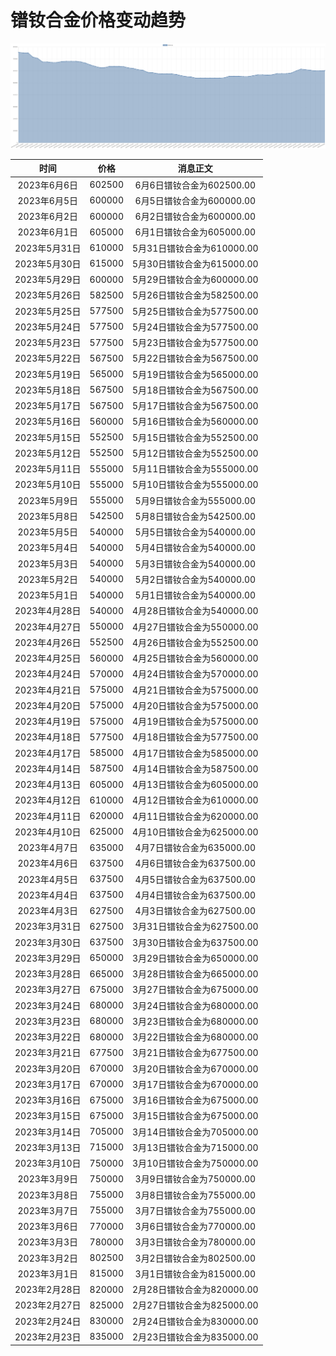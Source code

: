 # 镨钕合金价格变动趋势 



![praseodymiumNeodymiumAlloy-镨钕合金](../../img/praseodymiumNeodymiumAlloy.png)



| 时间 | 价格 | 消息正文 |
|:--:|:--:|:--:|
|2023年6月6日|602500|6月6日镨钕合金为602500.00|
|2023年6月5日|600000|6月5日镨钕合金为600000.00|
|2023年6月2日|600000|6月2日镨钕合金为600000.00|
|2023年6月1日|605000|6月1日镨钕合金为605000.00|
|2023年5月31日|610000|5月31日镨钕合金为610000.00|
|2023年5月30日|615000|5月30日镨钕合金为615000.00|
|2023年5月29日|600000|5月29日镨钕合金为600000.00|
|2023年5月26日|582500|5月26日镨钕合金为582500.00|
|2023年5月25日|577500|5月25日镨钕合金为577500.00|
|2023年5月24日|577500|5月24日镨钕合金为577500.00|
|2023年5月23日|577500|5月23日镨钕合金为577500.00|
|2023年5月22日|567500|5月22日镨钕合金为567500.00|
|2023年5月19日|565000|5月19日镨钕合金为565000.00|
|2023年5月18日|567500|5月18日镨钕合金为567500.00|
|2023年5月17日|567500|5月17日镨钕合金为567500.00|
|2023年5月16日|560000|5月16日镨钕合金为560000.00|
|2023年5月15日|552500|5月15日镨钕合金为552500.00|
|2023年5月12日|552500|5月12日镨钕合金为552500.00|
|2023年5月11日|555000|5月11日镨钕合金为555000.00|
|2023年5月10日|555000|5月10日镨钕合金为555000.00|
|2023年5月9日|555000|5月9日镨钕合金为555000.00|
|2023年5月8日|542500|5月8日镨钕合金为542500.00|
|2023年5月5日|540000|5月5日镨钕合金为540000.00|
|2023年5月4日|540000|5月4日镨钕合金为540000.00|
|2023年5月3日|540000|5月3日镨钕合金为540000.00|
|2023年5月2日|540000|5月2日镨钕合金为540000.00|
|2023年5月1日|540000|5月1日镨钕合金为540000.00|
|2023年4月28日|540000|4月28日镨钕合金为540000.00|
|2023年4月27日|550000|4月27日镨钕合金为550000.00|
|2023年4月26日|552500|4月26日镨钕合金为552500.00|
|2023年4月25日|560000|4月25日镨钕合金为560000.00|
|2023年4月24日|570000|4月24日镨钕合金为570000.00|
|2023年4月21日|575000|4月21日镨钕合金为575000.00|
|2023年4月20日|575000|4月20日镨钕合金为575000.00|
|2023年4月19日|575000|4月19日镨钕合金为575000.00|
|2023年4月18日|577500|4月18日镨钕合金为577500.00|
|2023年4月17日|585000|4月17日镨钕合金为585000.00|
|2023年4月14日|587500|4月14日镨钕合金为587500.00|
|2023年4月13日|605000|4月13日镨钕合金为605000.00|
|2023年4月12日|610000|4月12日镨钕合金为610000.00|
|2023年4月11日|620000|4月11日镨钕合金为620000.00|
|2023年4月10日|625000|4月10日镨钕合金为625000.00|
|2023年4月7日|635000|4月7日镨钕合金为635000.00|
|2023年4月6日|637500|4月6日镨钕合金为637500.00|
|2023年4月5日|637500|4月5日镨钕合金为637500.00|
|2023年4月4日|637500|4月4日镨钕合金为637500.00|
|2023年4月3日|627500|4月3日镨钕合金为627500.00|
|2023年3月31日|627500|3月31日镨钕合金为627500.00|
|2023年3月30日|637500|3月30日镨钕合金为637500.00|
|2023年3月29日|650000|3月29日镨钕合金为650000.00|
|2023年3月28日|665000|3月28日镨钕合金为665000.00|
|2023年3月27日|675000|3月27日镨钕合金为675000.00|
|2023年3月24日|680000|3月24日镨钕合金为680000.00|
|2023年3月23日|680000|3月23日镨钕合金为680000.00|
|2023年3月22日|680000|3月22日镨钕合金为680000.00|
|2023年3月21日|677500|3月21日镨钕合金为677500.00|
|2023年3月20日|670000|3月20日镨钕合金为670000.00|
|2023年3月17日|670000|3月17日镨钕合金为670000.00|
|2023年3月16日|675000|3月16日镨钕合金为675000.00|
|2023年3月15日|675000|3月15日镨钕合金为675000.00|
|2023年3月14日|705000|3月14日镨钕合金为705000.00|
|2023年3月13日|715000|3月13日镨钕合金为715000.00|
|2023年3月10日|750000|3月10日镨钕合金为750000.00|
|2023年3月9日|750000|3月9日镨钕合金为750000.00|
|2023年3月8日|755000|3月8日镨钕合金为755000.00|
|2023年3月7日|755000|3月7日镨钕合金为755000.00|
|2023年3月6日|770000|3月6日镨钕合金为770000.00|
|2023年3月3日|780000|3月3日镨钕合金为780000.00|
|2023年3月2日|802500|3月2日镨钕合金为802500.00|
|2023年3月1日|815000|3月1日镨钕合金为815000.00|
|2023年2月28日|820000|2月28日镨钕合金为820000.00|
|2023年2月27日|825000|2月27日镨钕合金为825000.00|
|2023年2月24日|830000|2月24日镨钕合金为830000.00|
|2023年2月23日|835000|2月23日镨钕合金为835000.00|